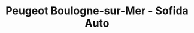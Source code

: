 ---
title: "Peugeot Boulogne-sur-Mer - Sofida Auto"
url: /saint-leonard/peugeot-boulogne-sur-mer-sofida-auto/
shop: voiture
---